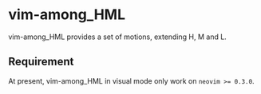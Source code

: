 vim-among_HML
=============

vim-among_HML provides a set of motions, extending H, M and L.

Requirement
-----------

At present, vim-among_HML in visual mode only work on `neovim >= 0.3.0`.
